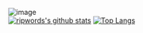 ![image](https://user-images.githubusercontent.com/58784686/150777475-af8ac651-26a4-4d8a-b5b6-f8a81dc1181b.png)
<br />
[![ripwords's github stats](https://github-readme-stats.vercel.app/api?username=ripwords&show_icons=true&hide=issues&bg_color=0D1117&text_color=c9d1d9&icon_color=ff3860&title_color=558ed9&hide_border=true&count_private=true)](https://github.com/ripwords/github-readme-stats)
[![Top Langs](https://github-readme-stats.vercel.app/api/top-langs/?username=ripwords&layout=compact&langs_count=7&hide=html&bg_color=0D1117&text_color=c9d1d9&icon_color=ff3860&title_color=558ed9&hide_border=true)](https://github.com/ripwords/github-readme-stats)

